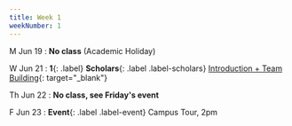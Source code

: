 ```yaml
---
title: Week 1
weekNumber: 1
---
```


M Jun 19
: **No class** (Academic Holiday)

W Jun 21
: **1**{: .label} **Scholars**{: .label .label-scholars} [Introduction + Team Building](https://docs.google.com/presentation/d/11blO930KAka4HZU9EsSdZ_y-ceYs25wmM3T3FArfn7A/edit?usp=drive_link){: target="_blank"}

Th Jun 22
: **No class, see Friday's event**

F Jun 23
: **Event**{: .label .label-event} Campus Tour, 2pm
